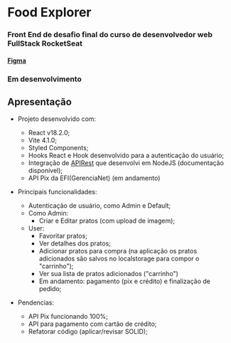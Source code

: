 # Food Explorer

### Front End de desafio final do curso de desenvolvedor web FullStack RocketSeat

#### [Figma](https://www.figma.com/file/e1vQSjcqcy0QJOhNkeCHW3/food-explorer-v2-(Community)?node-id=5-980&t=cQBZwJ9tgkbJepQQ-0)

### Em desenvolvimento

## Apresentação

- Projeto desenvolvido com:
  - React v18.2.0;
  - Vite 4.1.0;
  - Styled Components;
  - Hooks React e Hook desenvolvido para a autenticação do usuário;
  - Integração de [APIRest](https://github.com/pedromsra/FoodExplorer_API) que desenvolvi em NodeJS (documentação disponível);
  - API Pix da EFI(GerenciaNet) (em andamento)

- Principais funcionalidades:
  - Autenticação de usuário, como Admin e Default;
  - Como Admin:
    - Criar e Editar pratos (com upload de imagem);
  - User:
    - Favoritar pratos;
    - Ver detalhes dos pratos;
    - Adicionar pratos para compra (na aplicação os pratos adicionados são salvos no localstorage para compor o "carrinho");
    - Ver sua lista de pratos adicionados ("carrinho")
    - Em andamento: pagamento (pix e crédito) e finalização de pedido;

- Pendencias:
  - API Pix funcionando 100%;
  - API para pagamento com cartão de crédito;
  - Refatorar código (aplicar/revisar SOLID);